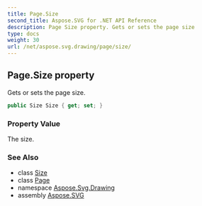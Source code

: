 ```yaml
---
title: Page.Size
second_title: Aspose.SVG for .NET API Reference
description: Page Size property. Gets or sets the page size
type: docs
weight: 30
url: /net/aspose.svg.drawing/page/size/
---
```

## Page.Size property

Gets or sets the page size.

```csharp
public Size Size { get; set; }
```

### Property Value

The size.

### See Also

* class [Size](../../size/)
* class [Page](../)
* namespace [Aspose.Svg.Drawing](../../../aspose.svg.drawing/)
* assembly [Aspose.SVG](../../../)

